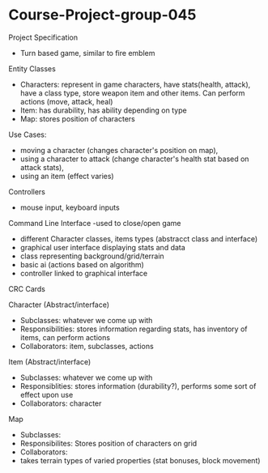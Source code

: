 # Course-Project-group-045

Project Specification
- Turn based game, similar to fire emblem

Entity Classes
- Characters: represent in game characters, have stats(health, attack), have a class type, store weapon item and other items. Can perform actions (move, attack, heal)
- Item: has durability, has ability depending on type
- Map: stores position of characters

Use Cases:
- moving a character (changes character's position on map),
- using a character to attack (change character's health stat based on attack stats), 
- using an item (effect varies)

Controllers
- mouse input, keyboard inputs

Command Line Interface
-used to close/open game
  
- different Character classes, items types (abstracct class and interface)
- graphical user interface displaying stats and data
- class representing background/grid/terrain
- basic ai (actions based on algorithm)
- controller linked to graphical interface





CRC Cards

Character (Abstract/interface)
- Subclasses: whatever we come up with
- Responsibilities: stores information regarding stats, has inventory of items, can perform actions
- Collaborators: item, subclasses, actions

Item (Abstract/interface)
- Subclasses: whatever we come up with
- Responsiblities: stores information (durability?), performs some sort of effect upon use
- Collaborators: character

Map
- Subclasses: 
- Responsibilites: Stores position of characters on grid
- Collaborators:
- takes terrain types of varied properties (stat bonuses, block movement)
